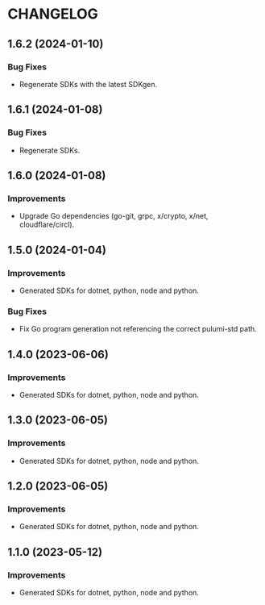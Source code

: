 CHANGELOG
=========

## 1.6.2 (2024-01-10)

### Bug Fixes

- Regenerate SDKs with the latest SDKgen.

## 1.6.1 (2024-01-08)

### Bug Fixes

- Regenerate SDKs.

## 1.6.0 (2024-01-08)

### Improvements 

- Upgrade Go dependencies (go-git, grpc, x/crypto, x/net, cloudflare/circl).

## 1.5.0 (2024-01-04)

### Improvements 

- Generated SDKs for dotnet, python, node and python.

### Bug Fixes

- Fix Go program generation not referencing the correct pulumi-std path.

## 1.4.0 (2023-06-06)

### Improvements 

- Generated SDKs for dotnet, python, node and python.

## 1.3.0 (2023-06-05)

### Improvements 

- Generated SDKs for dotnet, python, node and python.

## 1.2.0 (2023-06-05)

### Improvements 

- Generated SDKs for dotnet, python, node and python.

## 1.1.0 (2023-05-12)

### Improvements 

- Generated SDKs for dotnet, python, node and python.

